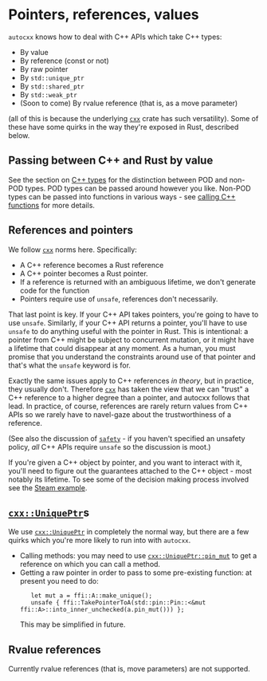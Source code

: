 # Pointers, references, values

`autocxx` knows how to deal with C++ APIs which take C++ types:
* By value
* By reference (const or not)
* By raw pointer
* By `std::unique_ptr`
* By `std::shared_ptr`
* By `std::weak_ptr`
* (Soon to come) By rvalue reference (that is, as a move parameter)

(all of this is because the underlying [`cxx`](https://cxx.rs) crate has such versatility).
Some of these have some quirks in the way they're exposed in Rust, described below.

## Passing between C++ and Rust by value

See the section on [C++ types](cpp_types.md) for the distinction between POD and non-POD types.
POD types can be passed around however you like. Non-POD types can be passed into functions
in various ways - see [calling C++ functions](cpp_functions.md) for more details.

## References and pointers

We follow [`cxx`](https://cxx.rs) norms here. Specifically:

* A C++ reference becomes a Rust reference
* A C++ pointer becomes a Rust pointer.
* If a reference is returned with an ambiguous lifetime, we don't generate
  code for the function
* Pointers require use of `unsafe`, references don't necessarily.

That last point is key. If your C++ API takes pointers, you're going
to have to use `unsafe`. Similarly, if your C++ API returns a pointer,
you'll have to use `unsafe` to do anything useful with the pointer in Rust.
This is intentional: a pointer from C++ might be subject to concurrent
mutation, or it might have a lifetime that could disappear at any moment.
As a human, you must promise that you understand the constraints around
use of that pointer and that's what the `unsafe` keyword is for.

Exactly the same issues apply to C++ references _in theory_, but in practice,
they usually don't. Therefore [`cxx`](https://cxx.rs) has taken the view that we can "trust"
a C++ reference to a higher degree than a pointer, and autocxx follows that
lead. In practice, of course, references are rarely return values from C++
APIs so we rarely have to navel-gaze about the trustworthiness of a
reference.

(See also the discussion of [`safety`](safety.md) - if you haven't specified
an unsafety policy, _all_ C++ APIs require `unsafe` so the discussion is moot.)

If you're given a C++ object by pointer, and you want to interact with it,
you'll need to figure out the guarantees attached to the C++ object - most
notably its lifetime. To see some of the decision making process involved
see the [Steam example](https://github.com/google/autocxx/tree/main/examples/steam-mini/src/main.rs).

## [`cxx::UniquePtr`](https://docs.rs/cxx/latest/cxx/struct.UniquePtr.html)s

We use [`cxx::UniquePtr`](https://docs.rs/cxx/latest/cxx/struct.UniquePtr.html) in completely the normal way, but there are a few
quirks which you're more likely to run into with `autocxx`.

* Calling methods: you may need to use [`cxx::UniquePtr::pin_mut`](https://docs.rs/cxx/latest/cxx/struct.UniquePtr.html#method.pin_mut) to get
  a reference on which you can call a method.
* Getting a raw pointer in order to pass to some pre-existing function:
  at present you need to do:
  ```rust,ignore
     let mut a = ffi::A::make_unique();
     unsafe { ffi::TakePointerToA(std::pin::Pin::<&mut ffi::A>::into_inner_unchecked(a.pin_mut())) };
  ```
  This may be simplified in future.

## Rvalue references

Currently rvalue references (that is, move parameters) are not supported.